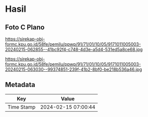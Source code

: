 # Hasil

## Foto C Plano

https://sirekap-obj-formc.kpu.go.id/58fe/pemilu/ppwp/91/71/01/10/05/9171011005003-20240215-062855--41bc92f4-c748-4d3e-a5d4-531ed5a8ce68.jpg

https://sirekap-obj-formc.kpu.go.id/58fe/pemilu/ppwp/91/71/01/10/05/9171011005003-20240215-063030--99374851-239f-41b2-8bf0-be218b536a46.jpg


## Metadata

| Key        | Value               |
| ---------- | ------------------- |
| Time Stamp | 2024-02-15 07:00:44 |



